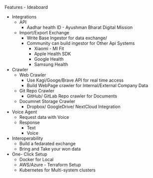 Features - Ideaboard

- Integrations
    - API
        - Aadhar health ID - Ayushman Bharat Digital Mission
    - Import/Export Exchange
        - Write Base Ingestor for data exchange/ 
        - Community can build ingestor for Other Api Systems
            - Xiaomi - MI Fit
            - Apple Health SDK
            - Google Health
            - Samsung Health
- Crawler
    - Web Crawler 
        - Use Kagi/Googe/Brave API for real time access
        - Build WebPage crawler for Internal/External Company Data
    - Git Repo Crawler
        - GitHub/ GitLab Repo crawler for Documents
    - Documnet Storage Crawler
        - Dropbox/ GoogleDrive/ NextCloud Integration
- Voice Agent
    - Request data with Voice
    - Response 
        - Text
        - Voice
- Interoperability
    - Build a fedarated exchange
    - Bring and Take your won data
- One- Click Setup
    - Docker for Local
    - AWS/Azure - Terraform Setup
    - Kubernetes for Multi-system clusters